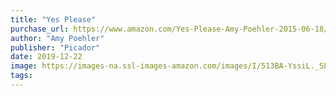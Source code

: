 ```yaml
---
title: "Yes Please"
purchase_url: https://www.amazon.com/Yes-Please-Amy-Poehler-2015-06-18/dp/B01K0PTPN2?SubscriptionId=AKIAIVZLK2PABGQI2KAQ&tag=everrail-20&linkCode=xm2&camp=2025&creative=165953&creativeASIN=B01K0PTPN2
author: "Amy Poehler"
publisher: "Picador"
date: 2019-12-22
image: https://images-na.ssl-images-amazon.com/images/I/513BA-YssiL._SL75_.jpg
tags:
---
```


